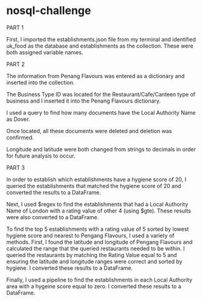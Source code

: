 
# nosql-challenge

PART 1

First, I imported the establishments.json file from my terminal and identified uk_food as the database and establishments as the collection. These were both assigned variable names.

PART 2

The information from Penang Flavours was entered as a dictionary and inserted into the collection. 

The Business Type ID was located for the Restaurant/Cafe/Canteen type of business and I inserted it into the Penang Flavours dictionary.  

I used a query to find how many documents have the Local Authority Name as Dover.

Once located, all these documents were deleted and deletion was confirmed. 

Longitude and latitude were both changed from strings to decimals in order for future analysis to occur. 

PART 3

In order to establish which establishments have a hygiene score of 20, I queried the establishments that matched the hygiene score of 20 and converted the results to a DataFrame.

Next, I used $regex to find the establishments that had a Local Authority Name of London with a rating value of other 4 (using $gte). These results were also converted to a DataFrame.

To find the top 5 establishments with a rating value of 5 sorted by lowest hygiene score and nearest to Pengang Flavours, I used a variety of methods. First, I found the latitude and longitude of Pengang Flavours and calculated the range that the queried restaurants needed to be within. I queried the restaurants by matching the Rating Value equal to 5 and ensuring the latitude and longitude ranges were correct and sorted by hygiene. I converted these results to a DataFrame.

Finally, I used a pipeline to find the establishments in each Local Authority area with a hygeine score equal to zero. I converted these results to a DataFrame. 